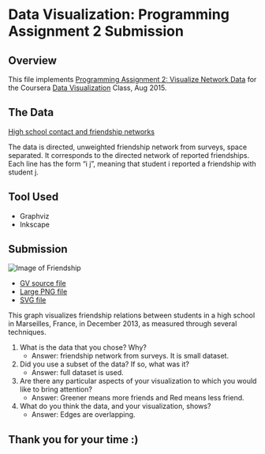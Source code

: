 # Data Visualization: Programming Assignment 2 Submission

## Overview
This file implements [Programming Assignment 2: Visualize Network Data](https://github.com/pauldeng/MOOC/tree/master/Data%20Visualization/Programming%20Assignment%202) for the Coursera [Data Visualization](https://class.coursera.org/datavisualization-001) Class, Aug 2015.

## The Data
[High school contact and friendship networks](http://www.sociopatterns.org/datasets/high-school-contact-and-friendship-networks/)

The data is directed, unweighted friendship network from surveys, space separated. It corresponds to the directed network of reported friendships. Each line has the form “i j”, meaning that student i reported a friendship with student j.

## Tool Used
* Graphviz
* Inkscape

## Submission
![Image of Friendship](https://raw.githubusercontent.com/pauldeng/MOOC/master/Data%20Visualization/Programming%20Assignment%202/Graphics/Friendship_Legend_Small.jpg)

* [GV source file](https://github.com/pauldeng/MOOC/blob/master/Data%20Visualization/Programming%20Assignment%202/Data/graph_source_file.gv)
* [Large PNG file](https://github.com/pauldeng/MOOC/raw/master/Data%20Visualization/Programming%20Assignment%202/Graphics/Friendship_Legend.png)
* [SVG file](https://github.com/pauldeng/MOOC/blob/master/Data%20Visualization/Programming%20Assignment%202/Graphics/Friendship.svg)

This graph visualizes friendship relations between students in a high school in Marseilles, France, in December 2013, as measured through several techniques.

1. What is the data that you chose? Why?
   * Answer: friendship network from surveys. It is small dataset.
2. Did you use a subset of the data? If so, what was it?
   * Answer: full dataset is used.
3. Are there any particular aspects of your visualization to which you would like to bring attention?
   * Answer: Greener means more friends and Red means less friend.
4. What do you think the data, and your visualization, shows?
   * Answer: Edges are overlapping.

## Thank you for your time :)